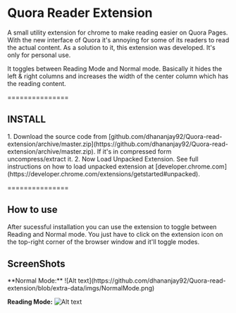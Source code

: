 Quora Reader Extension
======================
A small utility extension for chrome to make reading easier on Quora Pages.
With the new interface of Quora it's annoying for some of its readers to read the actual content. As a solution to it, this extension was developed. It's only for personal use. 

It toggles between Reading Mode and Normal mode. Basically it hides the left & right columns and increases the width of the center column which has the reading content.

===============
<h2>INSTALL</h2>
1. Download the source code from [github.com/dhananjay92/Quora-read-extension/archive/master.zip](https://github.com/dhananjay92/Quora-read-extension/archive/master.zip). If it's in compressed form uncompress/extract it.
2. Now Load Unpacked Extension. See full instructions on how to load unpacked extension at [developer.chrome.com](https://developer.chrome.com/extensions/getstarted#unpacked).


===============
<h2>How to use</h2>

After sucessful installation you can use the extension to toggle between Reading and Normal mode. You just have to click on the extension icon on the top-right corner of the browser window and it'll toggle modes.


<h2>ScreenShots</h2>
**Normal Mode:**
![Alt text](https://github.com/dhananjay92/Quora-read-extension/blob/extra-data/imgs/NormalMode.png)

**Reading Mode:**
![Alt text](https://github.com/dhananjay92/Quora-read-extension/blob/extra-data/imgs/ReadingMode.png)